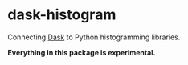 # dask-histogram

Connecting [Dask](https://dask.org) to Python histogramming libraries.

**Everything in this package is experimental.**
